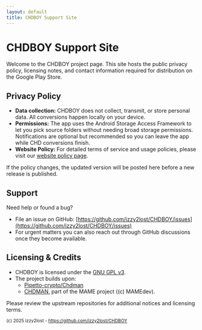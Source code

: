 ```yaml
---
layout: default
title: CHDBOY Support Site
---
```


# CHDBOY Support Site

Welcome to the CHDBOY project page. This site hosts the public privacy policy, licensing notes, and contact information required for distribution on the Google Play Store.

## Privacy Policy

- **Data collection:** CHDBOY does not collect, transmit, or store personal data. All conversions happen locally on your device.
- **Permissions:** The app uses the Android Storage Access Framework to let you pick source folders without needing broad storage permissions. Notifications are optional but recommended so you can leave the app while CHD conversions finish.
- **Website Policy:** For detailed terms of service and usage policies, please visit our [website policy page](https://izzy2lost.github.io/CHDBOY/policy).

If the policy changes, the updated version will be posted here before a new release is published.

## Support

Need help or found a bug?

- File an issue on GitHub: [https://github.com/izzy2lost/CHDBOY/issues](https://github.com/izzy2lost/CHDBOY/issues)
- For urgent matters you can also reach out through GitHub discussions once they become available.

## Licensing & Credits

- CHDBOY is licensed under the [GNU GPL v3](../LICENSE).
- The project builds upon:
  - [Pipetto-crypto/Chdman](https://github.com/Pipetto-crypto/Chdman)
  - [CHDMAN](https://github.com/mamedev/mame), part of the MAME project ((c) MAMEdev).

Please review the upstream repositories for additional notices and licensing terms.

<sub>(c) 2025 izzy2lost - https://github.com/izzy2lost/CHDBOY</sub>
